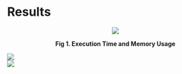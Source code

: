 # Results

<p align="center">
<img src="https://github.com/rjtmahinay/learning-of-high-dengue-incidence/blob/master/results/exec_memory.jpg">
</p>

**<p align="center">Fig 1. Execution Time and Memory Usage</p>**

![](https://github.com/rjtmahinay/learning-of-high-dengue-incidence/blob/master/results/accuracy1.jpg)
<br />
![](https://github.com/rjtmahinay/learning-of-high-dengue-incidence/blob/master/results/accuracy2.jpg)
<br />

